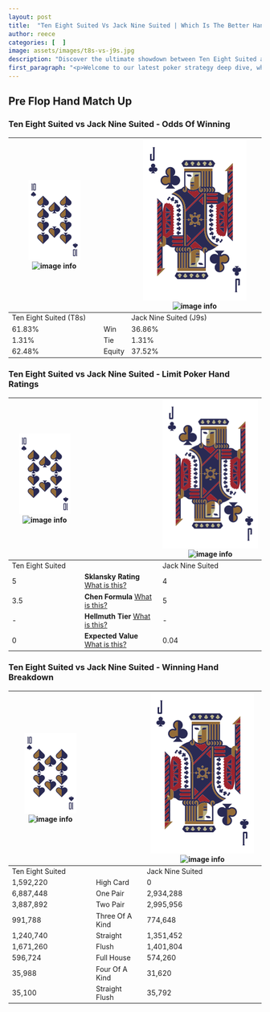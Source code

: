 ```yaml
---
layout: post
title:  "Ten Eight Suited Vs Jack Nine Suited | Which Is The Better Hand In Poker? A Complete Guide"
author: reece
categories: [  ]
image: assets/images/t8s-vs-j9s.jpg
description: "Discover the ultimate showdown between Ten Eight Suited and Jack Nine Suited in poker! Uncover the odds, strategies, and scenarios where one hand triumphs over the other. Get ready to up your poker game with this thrilling analysis."
first_paragraph: "<p>Welcome to our latest poker strategy deep dive, where we're pitting two distinct hands against each other in a high-stakes showdown: Ten Eight Suited vs Jack Nine Suited.</p><p>In the dynamic world of poker, every decision counts, and knowing which hand holds the upper hand is key to your success at the table.</p><p>In this article, we'll dissect these two hands, explore the scenarios where one dominates the other, and equip you with the knowledge to make strategic choices that can tip the odds in your favor.</p><p>Get ready to unravel the intriguing dynamics of these poker hands and elevate your game to new heights.</p>"
---
```




[comment]: # (sp0)

## Pre Flop Hand Match Up

<div class="table hand-ratings" markdown="1"> 



### Ten Eight Suited vs Jack Nine Suited - Odds Of Winning


    
| ![image info](assets/images/hand1/T.png) ![image info](assets/images/hand1/8s.png) |  | ![image info](assets/images/hand2/J.png) ![image info](assets/images/hand2/9s.png) |
| -------- | -------- | -------- |
| Ten Eight Suited (T8s) |  | Jack Nine Suited (J9s) |
| 61.83% | Win | 36.86% |
| 1.31% | Tie | 1.31% |
| 62.48% | Equity | 37.52% |




[comment]: # (sp1)



### Ten Eight Suited vs Jack Nine Suited - Limit Poker Hand Ratings


    
| ![image info](assets/images/hand1/T.png) ![image info](assets/images/hand1/8s.png) |  | ![image info](assets/images/hand2/J.png) ![image info](assets/images/hand2/9s.png) |
| -------- | -------- | -------- |
| Ten Eight Suited |  | Jack Nine Suited |
| 5 | **Sklansky Rating** [What is this?](/sklansky-rating-explained) | 4 |
| 3.5 | **Chen Formula** [What is this?](/chen-formula-explained) | 5 |
| - | **Hellmuth Tier** [What is this?](/Hellmuth-tier-explained) | - |
| 0 | **Expected Value** [What is this?](/expected-value-explained) | 0.04 |




[comment]: # (sp2)



### Ten Eight Suited vs Jack Nine Suited - Winning Hand Breakdown


    
| ![image info](assets/images/hand1/T.png) ![image info](assets/images/hand1/8s.png) |  | ![image info](assets/images/hand2/J.png) ![image info](assets/images/hand2/9s.png) |
| -------- | -------- | -------- |
| Ten Eight Suited |  | Jack Nine Suited |
| 1,592,220 | High Card | 0 |
| 6,887,448 | One Pair | 2,934,288 |
| 3,887,892 | Two Pair | 2,995,956 |
| 991,788 | Three Of A Kind | 774,648 |
| 1,240,740 | Straight | 1,351,452 |
| 1,671,260 | Flush | 1,401,804 |
| 596,724 | Full House | 574,260 |
| 35,988 | Four Of A Kind | 31,620 |
| 35,100 | Straight Flush | 35,792 |




[comment]: # (sp3)



</div>

[comment]: # (sp4)



[comment]: # (sp5)


